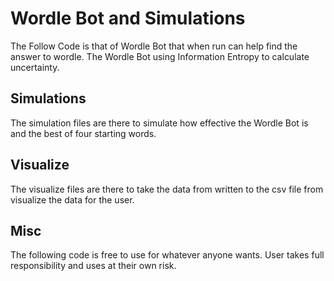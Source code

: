 # **Wordle Bot and Simulations**

The Follow Code is that of Wordle Bot that when run can help find the answer to wordle. The Wordle Bot using Information Entropy to calculate uncertainty. 

## Simulations

The simulation files are there to simulate how effective the Wordle Bot is and the best of four starting words. 

## Visualize

The visualize files are there to take the data from written to the csv file from visualize the data for the user.

## Misc

The following code is free to use for whatever anyone wants. User takes full responsibility and uses at their own risk.
